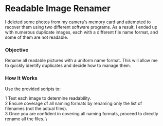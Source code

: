 # Readable Image Renamer
I deleted some photos from my camera's memory card and attempted to recover them using two different software programs. As a result, I ended up with numerous duplicate images, each with a different file name format, and some of them are not readable.

### Objective
Rename all readable pictures with a uniform name format. This will allow me to quickly identify duplicates and decide how to manage them.

### How It Works
Use the provided scripts to:

1 Test each image to determine readability. \
2 Ensure coverage of all naming formats by renaming only the list of filenames (not the actual files). \
3 Once you are confident in covering all naming formats, proceed to directly rename all the files. \
